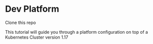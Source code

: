 # Dev Platform

Clone this repo

This tutorial will guide you through a platform configuration on top of a Kubernetes Cluster version 1.17

